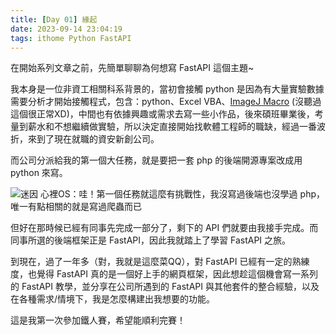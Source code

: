 ```yaml
---
title: [Day 01] 緣起
date: 2023-09-14 23:04:19
tags: ithome Python FastAPI
---
```


在開始系列文章之前，先簡單聊聊為何想寫 FastAPI 這個主題~

我本身是一位非資工相關科系背景的，當初會接觸 python 是因為有大量實驗數據需要分析才開始接觸程式，包含：python、Excel VBA、[ImageJ Macro](https://imagej.nih.gov/ij/developer/macro/macros.html) (沒聽過這個很正常XD)，中間也有依據興趣或需求去寫一些小作品，後來碩班畢業後，考量到薪水和不想繼續做實驗，所以決定直接開始找軟體工程師的職缺，經過一番波折，來到了現在就職的資安新創公司。

而公司分派給我的第一個大任務，就是要把一套 php 的後端開源專案改成用 python 來寫。

![迷因](https://firebasestorage.googleapis.com/v0/b/images-7e754.appspot.com/o/ithome%2F1_php%E6%94%B9python.png?alt=media&token=a3ab5192-e954-4d4d-885e-8564681488da)
心裡OS：哇！第一個任務就這麼有挑戰性，我沒寫過後端也沒學過 php，唯一有點相關的就是寫過爬蟲而已

但好在那時候已經有同事先完成一部分了，剩下的 API 們就要由我接手完成。而同事所選的後端框架正是 FastAPI，因此我就踏上了學習 FastAPI 之旅。

到現在，過了一年多（對，我就是這麼菜QQ），對 FastAPI 已經有一定的熟練度，也覺得 FastAPI 真的是一個好上手的網頁框架，因此想趁這個機會寫一系列的 FastAPI 教學，並分享在公司所遇到的 FastAPI 與其他套件的整合經驗，以及在各種需求/情境下，我是怎麼構建出我想要的功能。

這是我第一次參加鐵人賽，希望能順利完賽！
